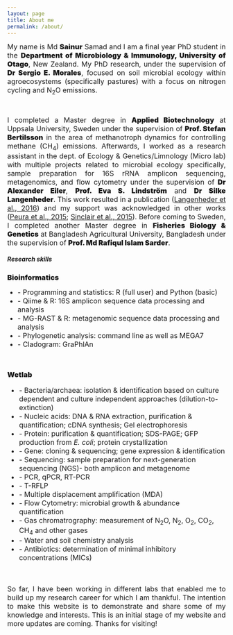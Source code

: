 ```yaml
---
layout: page
title: About me
permalink: /about/
---
```


<p style="text-align:justify"><font size="3">My name is Md <span style="font-weight:900">Sainur</span> Samad and I am a final year PhD student in the <span style="font-weight:900">Department of Microbiology & Immunology, University of Otago</span>, New Zealand. My PhD research,
under the supervision of <span style="font-weight:900">Dr Sergio E. Morales</span>, focused on soil microbial ecology within agroecosystems (specifically pastures) with a focus on nitrogen cycling and N<sub>2</sub>O emissions.</font></p>
<br>
<p style="text-align:justify"><font size="3"> I completed a Master degree in <span style="font-weight:900">Applied Biotechnology</span> at Uppsala University, Sweden under the
supervision of <span style="font-weight:900">Prof. Stefan Bertilsson</span> in the area of methanotroph dynamics for controlling
methane (CH<sub>4</sub>) emissions. Afterwards, I worked as a research assistant in the dept. of Ecology &
Genetics/Limnology (Micro lab) with multiple projects related to microbial ecology specifically,
sample preparation for 16S rRNA amplicon sequencing, metagenomics, and flow cytometry
under the supervision of <span style="font-weight:900">Dr Alexander Eiler</span>, <span style="font-weight:900">Prof. Eva S. Lindström</span>  and <span style="font-weight:900">Dr Silke Langenheder</span>. This work
resulted in a publication (<a href="http://onlinelibrary.wiley.com/doi/10.1111/1758-2229.12392/abstract;jsessionid=CD7F08AAEE2D67CE6EBEE6158DDF430C.f03t01">Langenheder et al., 2016</a>) and my support was acknowledged in other works (<a href="http://www.nature.com/articles/srep12102">Peura et al., 2015</a>; <a href="http://journals.plos.org/plosone/article?id=10.1371/journal.pone.0116955">Sinclair et al., 2015</a>). Before coming to Sweden, I completed another Master degree in <span style="font-weight:900">Fisheries Biology & Genetics</span>  at Bangladesh Agricultural University, Bangladesh under the supervision of <span style="font-weight:900">Prof. Md Rafiqul Islam Sarder</span>.</font></p>
<h5>Research skills</h5>
<p style="text-align:justify"><font size="3">
<span style="font-weight:900">Bioinformatics</span>
<ul style="Bioinformatics">
  <li> - Programming and statistics: R (full user) and Python (basic) </li>
  <li> - Qiime & R: 16S amplicon sequence data processing and analysis</li>
  <li> - MG-RAST & R: metagenomic sequence data processing and analysis </li>
  <li> - Phylogenetic analysis: command line as well as MEGA7 </li>
  <li> - Cladogram: GraPhlAn</li>
</ul>
<br>

<span style="font-weight:900">Wetlab</span>
<ul>
  <li> - Bacteria/archaea: isolation & identification based on culture dependent and culture independent approaches (dilution-to-extinction)  </li>
  <li> - Nucleic acids: DNA & RNA extraction, purification & quantification; cDNA synthesis; Gel electrophoresis </li>
  <li> - Protein: purification & quantification; SDS-PAGE; GFP production from <i>E. coli</i>; protein crystallization</li>
  <li> - Gene: cloning & sequencing; gene expression & identification </li>
  <li> - Sequencing: sample preparation for next-generation sequencing (NGS)- both amplicon and metagenome </li>
  <li> - PCR, qPCR, RT-PCR </li>
  <li> - T-RFLP</li>
  <li> - Multiple displacement amplification (MDA)</li>
  <li> - Flow Cytometry: microbial growth & abundance quantification</li>
  <li> - Gas chromatrography: measurement of N<sub>2</sub>O, N<sub>2</sub>, O<sub>2</sub>, CO<sub>2</sub>, CH<sub>4</sub> and other gases</li>
  <li> - Water and soil chemistry analysis</li>
  <li> - Antibiotics: determination of minimal inhibitory concentrations (MICs)</li>
</ul>

<br>

<p style="text-align:justify"><font size="3">So far, I have been working in different labs that enabled me to build up my research career for which I am thankful. The intention to make this website is to demonstrate and share some of my knowledge and interests. This is an initial stage of my website and more updates are coming. Thanks for visiting!</font></p>
